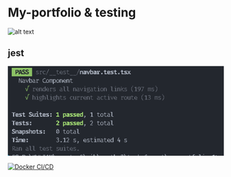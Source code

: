 # My-portfolio & testing


![alt text]({95775572-FB82-4A75-9DEB-E05BE7EF413B}.png)

## jest
![alt text]({D28E2FAF-29B5-440B-AB91-0BCFC802847F}.png)

[![Docker CI/CD](https://github.com/bayudani/taks-7-react-jest/actions/workflows/main.yml/badge.svg)](https://github.com/bayudani/taks-7-react-jest/actions/workflows/main.yml)